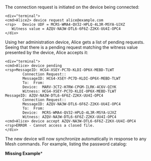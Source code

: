 The connection request is initiated on the device being connected:


~~~~
<div="terminal">
<cmd>Alice2> device request alice@example.com
<rsp>   Device UDF = MCRS-WMA4-QV32-HPLQ-4L3R-MSYA-UJXZ
   Witness value = AZQV-NA3W-DTL6-6F6Z-Z2KX-UU4I-OPC4
</div>
~~~~

Using her administration device, Alice gets a list of pending requests. Seeing that
there is a pending request matching the witness value presented by the device, Alice
accepts it:


~~~~
<div="terminal">
<cmd>Alice> device pending
<rsp>MessageID: HCG4-XSEY-PC7D-KLDI-OP6X-MEBD-TLWT
        Connection Request::
        MessageID: HCG4-XSEY-PC7D-KLDI-OP6X-MEBD-TLWT
        To:  From: 
        Device:  MARV-3CT2-H7RW-CPGM-ILRK-4C6V-QIYK
        Witness: HCG4-XSEY-PC7D-KLDI-OP6X-MEBD-TLWT
MessageID: AZQV-NA3W-DTL6-6F6Z-Z2KX-UU4I-OPC4
        Connection Request::
        MessageID: AZQV-NA3W-DTL6-6F6Z-Z2KX-UU4I-OPC4
        To:  From: 
        Device:  MCRS-WMA4-QV32-HPLQ-4L3R-MSYA-UJXZ
        Witness: AZQV-NA3W-DTL6-6F6Z-Z2KX-UU4I-OPC4
<cmd>Alice> device accept AZQV-NA3W-DTL6-6F6Z-Z2KX-UU4I-OPC4
<rsp>ERROR - Cannot access a closed file.
</div>
~~~~

The new device will now synchronize automatically in response to any Mesh commands. For example, 
listing the password catalog:

**Missing Example***
